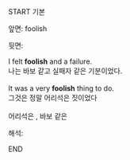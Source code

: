 START
기본

앞면:
foolish


뒷면:
<div>I felt <strong>foolish</strong> and a failure. </div><div><div>나는 바보 같고 실패자 같은 기분이었다.</div></div><div><br></div><div><div>It was a very <strong>foolish</strong> thing to do. </div><div><div>그것은 정말 어리석은 짓이었다</div></div></div><div><br></div><div>어리석은 , <span>바보 같은</span></div>


해석:
<!--ID: 1746614453953-->
END